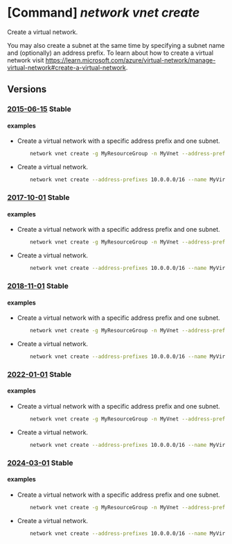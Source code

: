 # [Command] _network vnet create_

Create a virtual network.

You may also create a subnet at the same time by specifying a subnet name and (optionally) an address prefix. To learn about how to create a virtual network visit https://learn.microsoft.com/azure/virtual-network/manage-virtual-network#create-a-virtual-network.

## Versions

### [2015-06-15](/Resources/mgmt-plane/L3N1YnNjcmlwdGlvbnMve30vcmVzb3VyY2Vncm91cHMve30vcHJvdmlkZXJzL21pY3Jvc29mdC5uZXR3b3JrL3ZpcnR1YWxuZXR3b3Jrcy97fQ==/2015-06-15.xml) **Stable**

<!-- mgmt-plane /subscriptions/{}/resourcegroups/{}/providers/microsoft.network/virtualnetworks/{} 2015-06-15 -->

#### examples

- Create a virtual network with a specific address prefix and one subnet.
    ```bash
        network vnet create -g MyResourceGroup -n MyVnet --address-prefix 10.0.0.0/16 --subnet-name MySubnet --subnet-prefixes 10.0.0.0/24
    ```

- Create a virtual network.
    ```bash
        network vnet create --address-prefixes 10.0.0.0/16 --name MyVirtualNetwork --resource-group MyResourceGroup --subnet-name MyAseSubnet --subnet-prefixes 10.0.0.0/24
    ```

### [2017-10-01](/Resources/mgmt-plane/L3N1YnNjcmlwdGlvbnMve30vcmVzb3VyY2Vncm91cHMve30vcHJvdmlkZXJzL21pY3Jvc29mdC5uZXR3b3JrL3ZpcnR1YWxuZXR3b3Jrcy97fQ==/2017-10-01.xml) **Stable**

<!-- mgmt-plane /subscriptions/{}/resourcegroups/{}/providers/microsoft.network/virtualnetworks/{} 2017-10-01 -->

#### examples

- Create a virtual network with a specific address prefix and one subnet.
    ```bash
        network vnet create -g MyResourceGroup -n MyVnet --address-prefix 10.0.0.0/16 --subnet-name MySubnet --subnet-prefixes 10.0.0.0/24
    ```

- Create a virtual network.
    ```bash
        network vnet create --address-prefixes 10.0.0.0/16 --name MyVirtualNetwork --resource-group MyResourceGroup --subnet-name MyAseSubnet --subnet-prefixes 10.0.0.0/24
    ```

### [2018-11-01](/Resources/mgmt-plane/L3N1YnNjcmlwdGlvbnMve30vcmVzb3VyY2Vncm91cHMve30vcHJvdmlkZXJzL21pY3Jvc29mdC5uZXR3b3JrL3ZpcnR1YWxuZXR3b3Jrcy97fQ==/2018-11-01.xml) **Stable**

<!-- mgmt-plane /subscriptions/{}/resourcegroups/{}/providers/microsoft.network/virtualnetworks/{} 2018-11-01 -->

#### examples

- Create a virtual network with a specific address prefix and one subnet.
    ```bash
        network vnet create -g MyResourceGroup -n MyVnet --address-prefix 10.0.0.0/16 --subnet-name MySubnet --subnet-prefixes 10.0.0.0/24
    ```

- Create a virtual network.
    ```bash
        network vnet create --address-prefixes 10.0.0.0/16 --name MyVirtualNetwork --resource-group MyResourceGroup --subnet-name MyAseSubnet --subnet-prefixes 10.0.0.0/24
    ```

### [2022-01-01](/Resources/mgmt-plane/L3N1YnNjcmlwdGlvbnMve30vcmVzb3VyY2Vncm91cHMve30vcHJvdmlkZXJzL21pY3Jvc29mdC5uZXR3b3JrL3ZpcnR1YWxuZXR3b3Jrcy97fQ==/2022-01-01.xml) **Stable**

<!-- mgmt-plane /subscriptions/{}/resourcegroups/{}/providers/microsoft.network/virtualnetworks/{} 2022-01-01 -->

#### examples

- Create a virtual network with a specific address prefix and one subnet.
    ```bash
        network vnet create -g MyResourceGroup -n MyVnet --address-prefix 10.0.0.0/16 --subnet-name MySubnet --subnet-prefixes 10.0.0.0/24
    ```

- Create a virtual network.
    ```bash
        network vnet create --address-prefixes 10.0.0.0/16 --name MyVirtualNetwork --resource-group MyResourceGroup --subnet-name MyAseSubnet --subnet-prefixes 10.0.0.0/24
    ```

### [2024-03-01](/Resources/mgmt-plane/L3N1YnNjcmlwdGlvbnMve30vcmVzb3VyY2Vncm91cHMve30vcHJvdmlkZXJzL21pY3Jvc29mdC5uZXR3b3JrL3ZpcnR1YWxuZXR3b3Jrcy97fQ==/2024-03-01.xml) **Stable**

<!-- mgmt-plane /subscriptions/{}/resourcegroups/{}/providers/microsoft.network/virtualnetworks/{} 2024-03-01 -->

#### examples

- Create a virtual network with a specific address prefix and one subnet.
    ```bash
        network vnet create -g MyResourceGroup -n MyVnet --address-prefix 10.0.0.0/16 --subnet-name MySubnet --subnet-prefixes 10.0.0.0/24
    ```

- Create a virtual network.
    ```bash
        network vnet create --address-prefixes 10.0.0.0/16 --name MyVirtualNetwork --resource-group MyResourceGroup --subnet-name MyAseSubnet --subnet-prefixes 10.0.0.0/24
    ```
